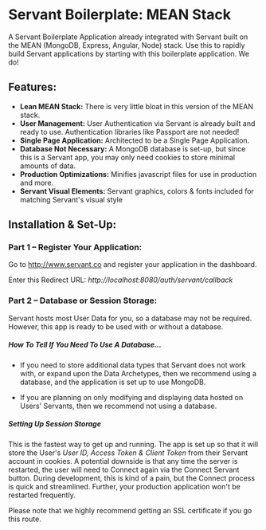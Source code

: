 # Servant Boilerplate: MEAN Stack

A Servant Boilerplate Application already integrated with Servant built on the MEAN (MongoDB, Express, Angular, Node) stack.  Use this to rapidly build Servant applications by starting with this boilerplate application.  We do!

## Features:

* **Lean MEAN Stack:** There is very little bloat in this version of the MEAN stack.
* **User Management:** User Authentication via Servant is already built and ready to use.  Authentication libraries like Passport are not needed!
* **Single Page Application:** Architected to be a Single Page Application.
* **Database Not Necessary:** A MongoDB database is set-up, but since this is a Servant app, you may only need cookies to store minimal amounts of data.
* **Production Optimizations:** Minifies javascript files for use in production and more.
* **Servant Visual Elements:** Servant graphics, colors & fonts included for matching Servant's visual style


## Installation & Set-Up:

### Part 1 – Register Your Application:

Go to http://www.servant.co and register your application in the dashboard.  

Enter this Redirect URL: *http://localhost:8080/auth/servant/callback*

### Part 2 – Database or Session Storage:

Servant hosts most User Data for you, so a database may not be required.  However, this app is ready to be used with or without a database.  

##### How To Tell If You Need To Use A Database...

* If you need to store additional data types that Servant does not work with, or expand upon the Data Archetypes, then we recommend using a database, and the application is set up to use MongoDB.  

* If you are planning on only modifying and displaying data hosted on Users' Servants, then we recommend not using a database.

##### Setting Up Session Storage

This is the fastest way to get up and running.  The app is set up so that it will store the User's *User ID, Access Token & Client Token* from their Servant account in cookies.  A potential downside is that any time the server is restarted, the user will need to Connect again via the Connect Servant button.  During development, this is kind of a pain, but the Connect process is quick and streamlined.  Further, your production application won't be restarted frequently.

Please note that we highly recommend getting an SSL certificate if you go this route.